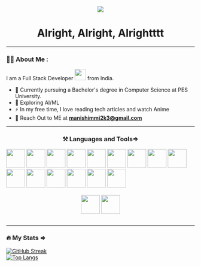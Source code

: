 <div id="header" align ="center">
<img src="https://media.giphy.com/media/9vJJC9CoEpecE/giphy.gif">
<br>


<h1 align="center">Alright, Alright, Alrightttt</h1>
<!-- <h1 align="center">My Name is Manish</h1> -->

---

<div align="left">
  
### :man_technologist: About Me :

I am a Full Stack Developer <img src="https://media.giphy.com/media/WUlplcMpOCEmTGBtBW/giphy.gif" width="30"> from India.

- :book: Currently pursuing a Bachelor's degree in Computer Science at PES University.
- :seedling: Exploring AI/ML
- :zap: In my free time, I love reading tech articles and watch Anime
- 📧 Reach Out to ME at **manishimmi2k3@gmail.com**

</div>

<p align="left">
</p>

---

### ⚒️ Languages and Tools=>

<div align='left'>
  
  <img src="https://cdn.jsdelivr.net/gh/devicons/devicon/icons/c/c-original.svg" height=50 width=50/>
        
  <img src="https://cdn.jsdelivr.net/gh/devicons/devicon/icons/java/java-original.svg" height=50 width=50/>
          
  <img src="https://cdn.jsdelivr.net/gh/devicons/devicon/icons/python/python-original.svg" height=50 width=50/>
  
  <img src="https://cdn.jsdelivr.net/gh/devicons/devicon/icons/react/react-original.svg" height=50 width=50/>
              
  <img src="https://cdn.jsdelivr.net/gh/devicons/devicon/icons/html5/html5-original.svg" height=50 width=50 />
  
  <img src="https://cdn.jsdelivr.net/gh/devicons/devicon/icons/css3/css3-original.svg" height=50 width=50 />
  
  <img src="https://cdn.jsdelivr.net/gh/devicons/devicon/icons/sass/sass-original.svg" height=50 width=50 />
  
  <img src="https://cdn.jsdelivr.net/gh/devicons/devicon/icons/nodejs/nodejs-original-wordmark.svg" height=50 width=50 />
  
  <img src="https://cdn.jsdelivr.net/gh/devicons/devicon/icons/express/express-original.svg"  height=50 width=50 style="background-color:'white'"/>

  <img src="https://cdn.jsdelivr.net/gh/devicons/devicon/icons/pytorch/pytorch-original.svg" height=50 width=50 />
  
  <img src="https://cdn.jsdelivr.net/gh/devicons/devicon/icons/pandas/pandas-original-wordmark.svg" height=50 width=50 />

  <img src="https://cdn.jsdelivr.net/gh/devicons/devicon/icons/numpy/numpy-original-wordmark.svg" height=50 width=50 />
          
  <img src="https://cdn.jsdelivr.net/gh/devicons/devicon/icons/mongodb/mongodb-original.svg" height=50 width=50 />
          
  <img src="https://cdn.jsdelivr.net/gh/devicons/devicon/icons/mysql/mysql-original.svg" height=50 width=50 />
          
  <img src="https://cdn.jsdelivr.net/gh/devicons/devicon/icons/firebase/firebase-plain.svg" height=50 width=50 />
          
</div>
<div>
  <br>
  <img src="https://cdn.jsdelivr.net/gh/devicons/devicon/icons/linux/linux-original.svg" height=50 width=50 align="center"/>

  <img src="https://cdn.jsdelivr.net/gh/devicons/devicon/icons/git/git-original.svg" height=50 width=50 align="center"/>
</div>     

<br>

---
<div align="left">
  
### 🔥 My Stats =>
[![GitHub Streak](http://github-readme-streak-stats.herokuapp.com?user=AlterHoodie&theme=dark&background=000000)](https://git.io/streak-stats)
<br>
[![Top Langs](https://github-readme-stats.vercel.app/api/top-langs/?username=AlterHoodie&theme=dark&background=000000)](https://github.com/anuraghazra/github-readme-stats)
</div>
